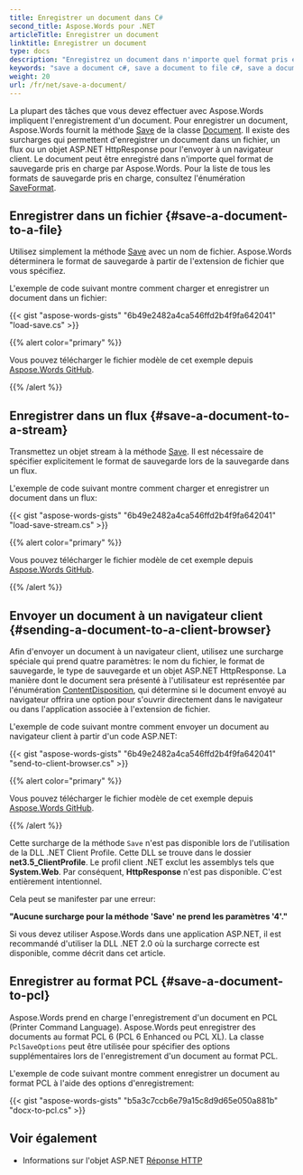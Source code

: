 ```yaml
---
title: Enregistrer un document dans C#
second_title: Aspose.Words pour .NET
articleTitle: Enregistrer un document
linktitle: Enregistrer un document
type: docs
description: "Enregistrez un document dans n'importe quel format pris en charge à l'aide de C#."
keywords: "save a document c#, save a document to file c#, save a document to stream c#, save a document Aspose .NET, save formats supported by Aspose.Words .NET"
weight: 20
url: /fr/net/save-a-document/
---
```


La plupart des tâches que vous devez effectuer avec Aspose.Words impliquent l'enregistrement d'un document. Pour enregistrer un document, Aspose.Words fournit la méthode [Save](https://reference.aspose.com/words/net/aspose.words/document/save/) de la classe [Document](https://reference.aspose.com/words/net/aspose.words/document/). Il existe des surcharges qui permettent d'enregistrer un document dans un fichier, un flux ou un objet ASP.NET HttpResponse pour l'envoyer à un navigateur client. Le document peut être enregistré dans n'importe quel format de sauvegarde pris en charge par Aspose.Words. Pour la liste de tous les formats de sauvegarde pris en charge, consultez l'énumération [SaveFormat](https://reference.aspose.com/words/net/aspose.words/saveformat/).

## Enregistrer dans un fichier {#save-a-document-to-a-file}

Utilisez simplement la méthode [Save](https://reference.aspose.com/words/net/aspose.words/document/save/) avec un nom de fichier. Aspose.Words déterminera le format de sauvegarde à partir de l'extension de fichier que vous spécifiez.

L'exemple de code suivant montre comment charger et enregistrer un document dans un fichier:

{{< gist "aspose-words-gists" "6b49e2482a4ca546ffd2b4f9fa642041" "load-save.cs" >}}

{{% alert color="primary" %}}

Vous pouvez télécharger le fichier modèle de cet exemple depuis [Aspose.Words GitHub](https://github.com/aspose-words/Aspose.Words-for-.NET/blob/master/Examples/Data/Document.doc).

{{% /alert %}}

## Enregistrer dans un flux {#save-a-document-to-a-stream}

Transmettez un objet stream à la méthode [Save](https://reference.aspose.com/words/net/aspose.words/document/save/). Il est nécessaire de spécifier explicitement le format de sauvegarde lors de la sauvegarde dans un flux.

L'exemple de code suivant montre comment charger et enregistrer un document dans un flux:

{{< gist "aspose-words-gists" "6b49e2482a4ca546ffd2b4f9fa642041" "load-save-stream.cs" >}}

{{% alert color="primary" %}}

Vous pouvez télécharger le fichier modèle de cet exemple depuis [Aspose.Words GitHub](https://github.com/aspose-words/Aspose.Words-for-.NET/blob/master/Examples/Data/Document.docx).

{{% /alert %}}

## Envoyer un document à un navigateur client {#sending-a-document-to-a-client-browser}

Afin d'envoyer un document à un navigateur client, utilisez une surcharge spéciale qui prend quatre paramètres: le nom du fichier, le format de sauvegarde, le type de sauvegarde et un objet ASP.NET HttpResponse. La manière dont le document sera présenté à l'utilisateur est représentée par l'énumération [ContentDisposition](https://reference.aspose.com/words/net/aspose.words/contentdisposition/), qui détermine si le document envoyé au navigateur offrira une option pour s'ouvrir directement dans le navigateur ou dans l'application associée à l'extension de fichier.

L'exemple de code suivant montre comment envoyer un document au navigateur client à partir d'un code ASP.NET:

{{< gist "aspose-words-gists" "6b49e2482a4ca546ffd2b4f9fa642041" "send-to-client-browser.cs" >}}

{{% alert color="primary" %}}

Vous pouvez télécharger le fichier modèle de cet exemple depuis [Aspose.Words GitHub](https://github.com/aspose-words/Aspose.Words-for-.NET/blob/master/Examples/Data/Document.docx).

{{% /alert %}}

Cette surcharge de la méthode `Save` n'est pas disponible lors de l'utilisation de la DLL .NET Client Profile. Cette DLL se trouve dans le dossier **net3.5_ClientProfile**. Le profil client .NET exclut les assemblys tels que **System.Web**. Par conséquent, **HttpResponse** n'est pas disponible. C'est entièrement intentionnel.

Cela peut se manifester par une erreur:

**"Aucune surcharge pour la méthode 'Save' ne prend les paramètres '4'."**

Si vous devez utiliser Aspose.Words dans une application ASP.NET, il est recommandé d'utiliser la DLL .NET 2.0 où la surcharge correcte est disponible, comme décrit dans cet article.

## Enregistrer au format PCL {#save-a-document-to-pcl}

Aspose.Words prend en charge l'enregistrement d'un document en PCL (Printer Command Language). Aspose.Words peut enregistrer des documents au format PCL 6 (PCL 6 Enhanced ou PCL XL). La classe `PclSaveOptions` peut être utilisée pour spécifier des options supplémentaires lors de l'enregistrement d'un document au format PCL.

L'exemple de code suivant montre comment enregistrer un document au format PCL à l'aide des options d'enregistrement:

{{< gist "aspose-words-gists" "b5a3c7ccb6e79a15c8d9d65e050a881b" "docx-to-pcl.cs" >}}

## Voir également

- Informations sur l'objet ASP.NET [Réponse HTTP](https://docs.microsoft.com/en-us/dotnet/api/system.web.httpresponse?view=netframework-4.8)
